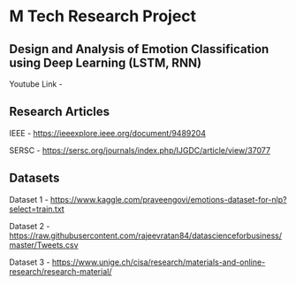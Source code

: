 # M Tech Research Project

## Design and Analysis of Emotion Classification using Deep Learning (LSTM, RNN)

Youtube Link - 

## Research Articles 

IEEE - https://ieeexplore.ieee.org/document/9489204

SERSC - https://sersc.org/journals/index.php/IJGDC/article/view/37077

## Datasets 

Dataset 1 - https://www.kaggle.com/praveengovi/emotions-dataset-for-nlp?select=train.txt

Dataset 2 - https://raw.githubusercontent.com/rajeevratan84/datascienceforbusiness/master/Tweets.csv

Dataset 3 - https://www.unige.ch/cisa/research/materials-and-online-research/research-material/




